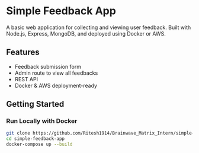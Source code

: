 # Simple Feedback App

A basic web application for collecting and viewing user feedback. Built with Node.js, Express, MongoDB, and deployed using Docker or AWS.

## Features
- Feedback submission form
- Admin route to view all feedbacks
- REST API
- Docker & AWS deployment-ready

## Getting Started

### Run Locally with Docker
```bash
git clone https://github.com/Ritesh1914/Brainwave_Matrix_Intern/simple-feedback-app.git
cd simple-feedback-app
docker-compose up --build
